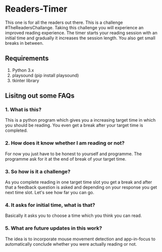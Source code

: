 # Readers-Timer
This one is for all the readers out there. This is a challenge #TheReadersChallange. Taking this challenge you will experience an improved reading experience. The timer starts your reading session with an initial time and gradually it increases the session length. You also get small breaks in between.

## Requirements
1. Python 3.x
2. playsound (pip install playsound)
3. tkinter library 

## Lisitng out some FAQs
### 1. What is this?
This is a python program which gives you a increasing target time in which you should be reading. You even get a break after your target time is completed.

### 2. How does it know whether I am reading or not? 
For now you just have to be honest to yourself and programme. The programme ask for it at the end of break of your target time.

### 3. So how is it a challenge?
As you complete reading in one target time slot you get a break and after that a feedback question is asked and depending on your response you get next time slot. Let's see how far you can go.

### 4. It asks for initial time, what is that?
Basically it asks you to choose a time which you think you can read.

### 5. What are future updates in this work?
The idea is to incorporate mouse movement detection and app-in-focus to automatically conclude whether you were actually reading or not.
